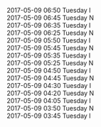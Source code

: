 2017-05-09 06:50 Tuesday  I  
2017-05-09 06:45 Tuesday  N  
2017-05-09 06:35 Tuesday  I  
2017-05-09 06:25 Tuesday  N  
2017-05-09 05:50 Tuesday  I  
2017-05-09 05:45 Tuesday  N  
2017-05-09 05:35 Tuesday  I  
2017-05-09 05:25 Tuesday  N  
2017-05-09 04:50 Tuesday  I  
2017-05-09 04:45 Tuesday  N  
2017-05-09 04:30 Tuesday  I  
2017-05-09 04:20 Tuesday  N  
2017-05-09 04:05 Tuesday  I  
2017-05-09 03:50 Tuesday  N  
2017-05-09 03:45 Tuesday  I  
